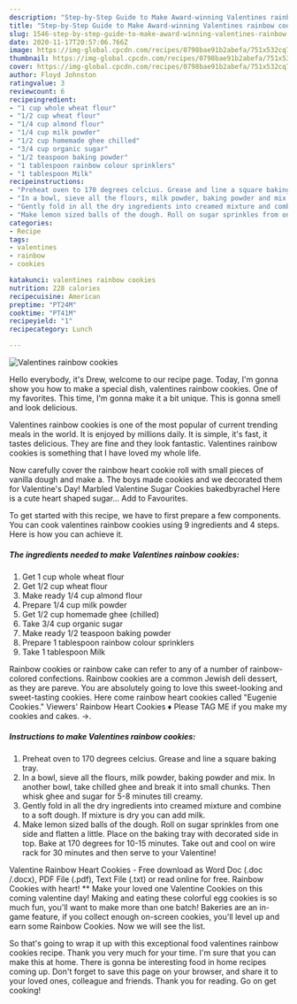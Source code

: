 ```yaml
---
description: "Step-by-Step Guide to Make Award-winning Valentines rainbow cookies"
title: "Step-by-Step Guide to Make Award-winning Valentines rainbow cookies"
slug: 1546-step-by-step-guide-to-make-award-winning-valentines-rainbow-cookies
date: 2020-11-17T20:57:06.766Z
image: https://img-global.cpcdn.com/recipes/0798bae91b2abefa/751x532cq70/valentines-rainbow-cookies-recipe-main-photo.jpg
thumbnail: https://img-global.cpcdn.com/recipes/0798bae91b2abefa/751x532cq70/valentines-rainbow-cookies-recipe-main-photo.jpg
cover: https://img-global.cpcdn.com/recipes/0798bae91b2abefa/751x532cq70/valentines-rainbow-cookies-recipe-main-photo.jpg
author: Floyd Johnston
ratingvalue: 3
reviewcount: 6
recipeingredient:
- "1 cup whole wheat flour"
- "1/2 cup wheat flour"
- "1/4 cup almond flour"
- "1/4 cup milk powder"
- "1/2 cup homemade ghee chilled"
- "3/4 cup organic sugar"
- "1/2 teaspoon baking powder"
- "1 tablespoon rainbow colour sprinklers"
- "1 tablespoon Milk"
recipeinstructions:
- "Preheat oven to 170 degrees celcius. Grease and line a square baking tray."
- "In a bowl, sieve all the flours, milk powder, baking powder and mix. In another bowl, take chilled ghee and break it into small chunks. Then whisk ghee and sugar for 5-8 minutes till creamy."
- "Gently fold in all the dry ingredients into creamed mixture and combine to a soft dough. If mixture is dry you can add milk."
- "Make lemon sized balls of the dough. Roll on sugar sprinkles from one side and flatten a little. Place on the baking tray with decorated side in top. Bake at 170 degrees for 10-15 minutes. Take out and cool on wire rack for 30 minutes and then serve to your Valentine!"
categories:
- Recipe
tags:
- valentines
- rainbow
- cookies

katakunci: valentines rainbow cookies 
nutrition: 228 calories
recipecuisine: American
preptime: "PT24M"
cooktime: "PT41M"
recipeyield: "1"
recipecategory: Lunch

---
```



![Valentines rainbow cookies](https://img-global.cpcdn.com/recipes/0798bae91b2abefa/751x532cq70/valentines-rainbow-cookies-recipe-main-photo.jpg)

Hello everybody, it's Drew, welcome to our recipe page. Today, I'm gonna show you how to make a special dish, valentines rainbow cookies. One of my favorites. This time, I'm gonna make it a bit unique. This is gonna smell and look delicious.

Valentines rainbow cookies is one of the most popular of current trending meals in the world. It is enjoyed by millions daily. It is simple, it's fast, it tastes delicious. They are fine and they look fantastic. Valentines rainbow cookies is something that I have loved my whole life.

Now carefully cover the rainbow heart cookie roll with small pieces of vanilla dough and make a. The boys made cookies and we decorated them for Valentine&#39;s Day! Marbled Valentine Sugar Cookies bakedbyrachel Here is a cute heart shaped sugar… Add to Favourites.


To get started with this recipe, we have to first prepare a few components. You can cook valentines rainbow cookies using 9 ingredients and 4 steps. Here is how you can achieve it.

<!--inarticleads1-->

##### The ingredients needed to make Valentines rainbow cookies:

1. Get 1 cup whole wheat flour
1. Get 1/2 cup wheat flour
1. Make ready 1/4 cup almond flour
1. Prepare 1/4 cup milk powder
1. Get 1/2 cup homemade ghee (chilled)
1. Take 3/4 cup organic sugar
1. Make ready 1/2 teaspoon baking powder
1. Prepare 1 tablespoon rainbow colour sprinklers
1. Take 1 tablespoon Milk


Rainbow cookies or rainbow cake can refer to any of a number of rainbow-colored confections. Rainbow cookies are a common Jewish deli dessert, as they are pareve. You are absolutely going to love this sweet-looking and sweet-tasting cookies. Here come rainbow heart cookies called &#34;Eugenie Cookies.&#34; Viewers&#39; Rainbow Heart Cookies ♦ Please TAG ME if you make my cookies and cakes. →. 

<!--inarticleads2-->

##### Instructions to make Valentines rainbow cookies:

1. Preheat oven to 170 degrees celcius. Grease and line a square baking tray.
1. In a bowl, sieve all the flours, milk powder, baking powder and mix. In another bowl, take chilled ghee and break it into small chunks. Then whisk ghee and sugar for 5-8 minutes till creamy.
1. Gently fold in all the dry ingredients into creamed mixture and combine to a soft dough. If mixture is dry you can add milk.
1. Make lemon sized balls of the dough. Roll on sugar sprinkles from one side and flatten a little. Place on the baking tray with decorated side in top. Bake at 170 degrees for 10-15 minutes. Take out and cool on wire rack for 30 minutes and then serve to your Valentine!


Valentine Rainbow Heart Cookies - Free download as Word Doc (.doc /.docx), PDF File (.pdf), Text File (.txt) or read online for free. Rainbow Cookies with heart! ** Make your loved one Valentine Cookies on this coming valentine day! Making and eating these colorful egg cookies is so much fun, you&#39;ll want to make more than one batch! Bakeries are an in-game feature, if you collect enough on-screen cookies, you&#39;ll level up and earn some Rainbow Cookies. Now we will see the list. 

So that's going to wrap it up with this exceptional food valentines rainbow cookies recipe. Thank you very much for your time. I'm sure that you can make this at home. There is gonna be interesting food in home recipes coming up. Don't forget to save this page on your browser, and share it to your loved ones, colleague and friends. Thank you for reading. Go on get cooking!
